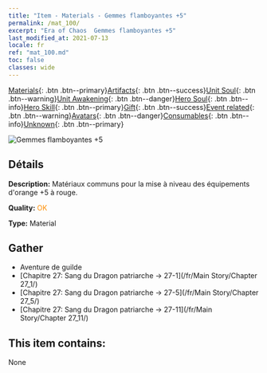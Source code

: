 ```yaml
---
title: "Item - Materials - Gemmes flamboyantes +5"
permalink: /mat_100/
excerpt: "Era of Chaos  Gemmes flamboyantes +5"
last_modified_at: 2021-07-13
locale: fr
ref: "mat_100.md"
toc: false
classes: wide
---
```

 [Materials](/ItemsFR/){: .btn .btn--primary}[Artifacts](/ItemsFR/Artifacts/){: .btn .btn--success}[Unit Soul](/ItemsFR/UnitSoul/){: .btn .btn--warning}[Unit Awakening](/ItemsFR/UnitAwakening/){: .btn .btn--danger}[Hero Soul](/ItemsFR/HeroSoul/){: .btn .btn--info}[Hero Skill](/ItemsFR/HeroSkill/){: .btn .btn--primary}[Gift](/ItemsFR/Gift/){: .btn .btn--success}[Event related](/ItemsFR/Events/){: .btn .btn--warning}[Avatars](/ItemsFR/Avatars/){: .btn .btn--danger}[Consumables](/ItemsFR/Consumables/){: .btn .btn--info}[Unknown](/ItemsFR/Unknown/){: .btn .btn--primary}

 ![Gemmes flamboyantes +5](/images/t/i_cailiao_baoshi3.png)

## Détails
 **Description:** Matériaux communs pour la mise à niveau des équipements d'orange +5 à rouge.

 **Quality:** <span style="color: #FF8C00">OK</span>

 **Type:** Material

## Gather

*    Aventure de guilde 
*    [Chapitre 27: Sang du Dragon patriarche -> 27-1](/fr/Main Story/Chapter 27_1/) 
*    [Chapitre 27: Sang du Dragon patriarche -> 27-5](/fr/Main Story/Chapter 27_5/) 
*    [Chapitre 27: Sang du Dragon patriarche -> 27-11](/fr/Main Story/Chapter 27_11/) 

## This item contains:

  None

